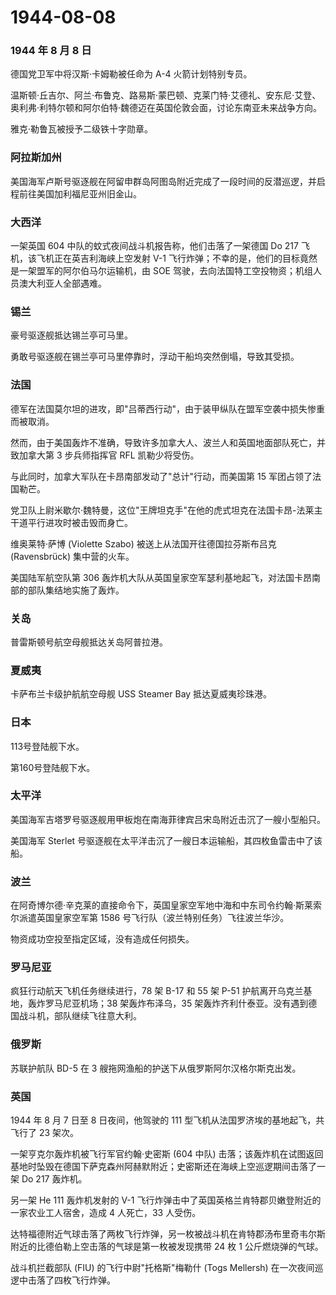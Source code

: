 # 1944-08-08

### 1944 年 8 月 8 日

德国党卫军中将汉斯·卡姆勒被任命为 A-4 火箭计划特别专员。

温斯顿·丘吉尔、阿兰·布鲁克、路易斯·蒙巴顿、克莱门特·艾德礼、安东尼·艾登、奥利弗·利特尔顿和阿尔伯特·魏德迈在英国伦敦会面，讨论东南亚未来战争方向。

雅克·勒鲁瓦被授予二级铁十字勋章。

### 阿拉斯加州

美国海军卢斯号驱逐舰在阿留申群岛阿图岛附近完成了一段时间的反潜巡逻，并启程前往美国加利福尼亚州旧金山。

### 大西洋

一架英国 604 中队的蚊式夜间战斗机报告称，他们击落了一架德国 Do 217
飞机，该飞机正在英吉利海峡上空发射 V-1
飞行炸弹；不幸的是，他们的目标竟然是一架盟军的阿尔伯马尔运输机，由 SOE
驾驶，去向法国特工空投物资；机组人员澳大利亚人全部遇难。

### 锡兰

豪号驱逐舰抵达锡兰亭可马里。

勇敢号驱逐舰在锡兰亭可马里停靠时，浮动干船坞突然倒塌，导致其受损。

### 法国

德军在法国莫尔坦的进攻，即"吕蒂西行动"，由于装甲纵队在盟军空袭中损失惨重而被取消。

然而，由于美国轰炸不准确，导致许多加拿大人、波兰人和英国地面部队死亡，并致加拿大第
3 步兵师指挥官 RFL 凯勒少将受伤。

与此同时，加拿大军队在卡昂南部发动了"总计"行动，而美国第 15
军团占领了法国勒芒。

党卫队上尉米歇尔·魏特曼，这位"王牌坦克手"在他的虎式坦克在法国卡昂-法莱主干道平行进攻时被击毁而身亡。

维奥莱特·萨博 (Violette Szabo) 被送上从法国开往德国拉芬斯布吕克
(Ravensbrück) 集中营的火车。

美国陆军航空队第 306
轰炸机大队从英国皇家空军瑟利基地起飞，对法国卡昂南部的部队集结地实施了轰炸。

### 关岛

普雷斯顿号航空母舰抵达关岛阿普拉港。

### 夏威夷

卡萨布兰卡级护航航空母舰 USS Steamer Bay 抵达夏威夷珍珠港。

### 日本

113号登陆舰下水。

第160号登陆舰下水。

### 太平洋

美国海军吉塔罗号驱逐舰用甲板炮在南海菲律宾吕宋岛附近击沉了一艘小型船只。

美国海军 Sterlet
号驱逐舰在太平洋击沉了一艘日本运输船，其四枚鱼雷击中了该船。

### 波兰

在阿奇博尔德·辛克莱的直接命令下，英国皇家空军地中海和中东司令约翰·斯莱索尔派遣英国皇家空军第
1586 号飞行队（波兰特别任务）飞往波兰华沙。

物资成功空投至指定区域，没有造成任何损失。

### 罗马尼亚

疯狂行动航天飞机任务继续进行，78 架 B-17 和 55 架 P-51
护航离开乌克兰基地，轰炸罗马尼亚机场；38 架轰炸布泽乌，35
架轰炸齐利什泰亚。没有遇到德国战斗机，部队继续飞往意大利。

### 俄罗斯

苏联护航队 BD-5 在 3 艘拖网渔船的护送下从俄罗斯阿尔汉格尔斯克出发。

### 英国

1944 年 8 月 7 日至 8 日夜间，他驾驶的 111
型飞机从法国罗济埃的基地起飞，共飞行了 23 架次。

一架亨克尔轰炸机被飞行军官约翰·史密斯 (604 中队)
击落；该轰炸机在试图返回基地时坠毁在德国下萨克森州阿赫默附近；史密斯还在海峡上空巡逻期间击落了一架
Do 217 轰炸机。

另一架 He 111 轰炸机发射的 V-1
飞行炸弹击中了英国英格兰肯特郡贝嫩登附近的一家农业工人宿舍，造成 4
人死亡，33 人受伤。

达特福德附近气球击落了两枚飞行炸弹，另一枚被战斗机在肯特郡汤布里奇韦尔斯附近的比德伯勒上空击落的气球是第一枚被发现携带
24 枚 1 公斤燃烧弹的气球。

战斗机拦截部队 (FIU) 的飞行中尉"托格斯"梅勒什 (Togs Mellersh)
在一次夜间巡逻中击落了四枚飞行炸弹。